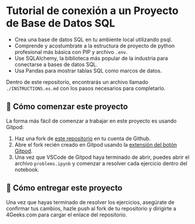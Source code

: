 <!-- hide -->
# Tutorial de conexión a un Proyecto de Base de Datos SQL  
<!-- endhide -->

- Crea una base de datos SQL en tu ambiente local utilizando psql.
- Comprende y acostumbrate a la estructura de proyecto de python profesional más básica con PIP y archivo `.env`.
- Use SQLAlchemy, la biblioteca más popular de la industria para conectarse a bases de datos SQL.
- Usa Pandas para mostrar tablas SQL como marcos de datos.

Dentro de este repositorio, encontrarás un archivo llamado `./INSTRUCTIONS.es.md` con los pasos necesarios para completarlo.

## 🌱 Cómo comenzar este proyecto

La forma más fácil de comenzar a trabajar en este proyecto es usando Gitpod:

1. Haz una fork de [este repositorio](https://github.com/4geeksacademy/connecting-to-a-sql-database-project-tutorial) en tu cuenta de Github.
2. Abre el fork recién creado en Gitpod usando la [extensión del botón Gitpod](https://www.gitpod.io/docs/browser-extension/).
3. Una vez que VSCode de Gitpod haya terminado de abrir, puedes abrir el archivo `problems.ipynb` y comenzar a resolver cada ejercicio dentro del notebook.

## 🚛 Cómo entregar este proyecto

Una vez que hayas terminado de resolver los ejercicios, asegúrate de confirmar tus cambios, hazle push al fork de tu repositorio y dirigirte a 4Geeks.com para cargar el enlace del repositorio.


